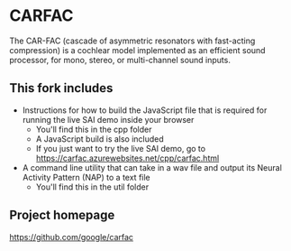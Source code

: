 # CARFAC

The CAR-FAC (cascade of asymmetric resonators with fast-acting
compression) is a cochlear model implemented as an efficient sound
processor, for mono, stereo, or multi-channel sound inputs.

## This fork includes
* Instructions for how to build the JavaScript file that is required for running the live SAI demo inside your browser
    * You'll find this in the cpp folder
    * A JavaScript build is also included
    * If you just want to try the live SAI demo, go to https://carfac.azurewebsites.net/cpp/carfac.html
* A command line utility that can take in a wav file and output its Neural Activity Pattern (NAP) to a text file
    * You'll find this in the util folder

## Project homepage
https://github.com/google/carfac
